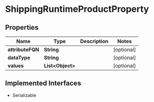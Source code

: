 

# ShippingRuntimeProductProperty


## Properties

| Name | Type | Description | Notes |
|------------ | ------------- | ------------- | -------------|
|**attributeFQN** | **String** |  |  [optional] |
|**dataType** | **String** |  |  [optional] |
|**values** | **List&lt;Object&gt;** |  |  [optional] |


## Implemented Interfaces

* Serializable



